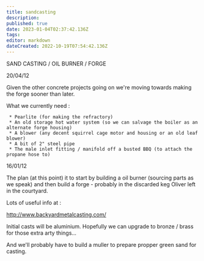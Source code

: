 ```yaml
---
title: sandcasting
description: 
published: true
date: 2023-01-04T02:37:42.136Z
tags: 
editor: markdown
dateCreated: 2022-10-19T07:54:42.136Z
---
```


SAND CASTING / OIL BURNER / FORGE

20/04/12

Given the other concrete projects going on we're moving towards making the forge sooner than later.

What we currently need :

     * Pearlite (for making the refractory)
     * An old storage hot water system (so we can salvage the boiler as an alternate forge housing)
     * A blower (any decent squirrel cage motor and housing or an old leaf blower)
     * A bit of 2" steel pipe
     * The male inlet fitting / manifold off a busted BBQ (to attach the propane hose to)

16/01/12

The plan (at this point) it to start by building a oil burner (sourcing parts as we speak) and then build a forge - probably in the discarded keg Oliver left in the courtyard.

Lots of useful info at :

<http://www.backyardmetalcasting.com/>

Initial casts will be aluminium. Hopefully we can upgrade to bronze / brass for those extra arty things...

And we'll probably have to build a muller to prepare propper green sand for casting.
